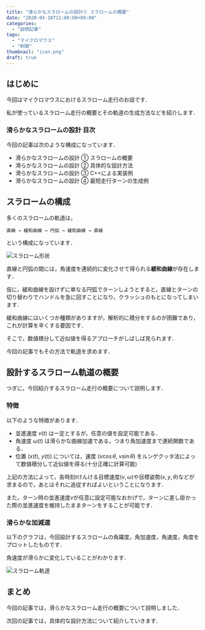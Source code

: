 ```yaml
---
title: "滑らかなスラロームの設計① スラロームの概要"
date: "2020-04-18T11:00:00+09:00"
categories:
  - "説明記事"
tags:
  - "マイクロマウス"
  - "制御"
thumbnail: "icon.png"
draft: true
---
```


## はじめに

今回はマイクロマウスにおけるスラローム走行のお話です．

私が使っているスラローム走行の概要とその軌道の生成方法などを紹介します．

### 滑らかなスラロームの設計 目次

今回の記事は次のような構成になっています．

- 滑らかなスラロームの設計 ① スラロームの概要
- 滑らかなスラロームの設計 ② 具体的な設計方法
- 滑らかなスラロームの設計 ③ C++による実装例
- 滑らかなスラロームの設計 ④ 最短走行ターンの生成例

<!--more-->

## スラロームの構成

多くのスラロームの軌道は，

    直線 → 緩和曲線 → 円弧 → 緩和曲線 → 直線

という構成になっています．

![スラローム形状](shape/shape_2_xy.svg)

直線と円弧の間には，角速度を連続的に変化させて得られる**緩和曲線**が存在します．

仮に，緩和曲線を設けずに単なる円弧でターンしようとすると，直線とターンの切り替わりでハンドルを急に回すことになり，クラッシュのもとになってしまいます．

緩和曲線にはいくつか種類がありますが，解析的に積分をするのが困難であり，これが計算を辛くする要因です．

そこで，数値積分して近似値を得るアプローチがしばしば見られます．

今回の記事でもその方法で軌道を求めます．

## 設計するスラローム軌道の概要

つぎに，今回紹介するスラローム走行の概要について説明します．

### 特徴

以下のような特徴があります．

- 並進速度 $v(t)$ は一定とするが，任意の値を設定可能である．
- 角速度 $\omega(t)$ は滑らかな曲線加速である，つまり角加速度まで連続関数である．
- 位置 $(x(t),~y(t))$ については，速度 $(v\cos\theta,~v\sin\theta)$ をルンゲクッタ法によって数値積分して近似値を得る(十分正確に計算可能)

上記の方法によって，各時刻$t$けんける目標速度$(v,\omega)$や目標姿勢$(x,y,\theta)$などが求まるので，あとはそれに追従すればよいということになります．

また，ターン時の並進速度$v$が任意に設定可能なおかげで，ターンに差し掛かった際の並進速度を維持したままターンをすることが可能です．

### 滑らかな加減速

以下のグラフは，今回設計するスラロームの角躍度，角加速度，角速度，角度をプロットしたものです．

角速度が滑らかに変化していることがわかります．

![スラローム軌道](shape/shape_2_t.svg)

## まとめ

今回の記事では，滑らかなスラローム走行の概要について説明しました．

次回の記事では，具体的な設計方法について紹介していきます．

<script type="text/x-mathjax-config">
    MathJax.Hub.Config({tex2jax: {inlineMath: [['$','$'], ['\\(','\\)']]}});
</script>
